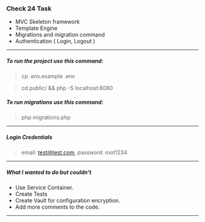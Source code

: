 ### Check 24 Task
* MVC Skeleton framework
* Template Engine
* Migrations and migration command
* Authentication ( Login, Logout )

----
##### To run the project use this command:
> cp .env.example .env

> cd public/ && php -S localhost:8080
##### To run migrations use this command:
> php migrations.php

----
##### Login Credentials 
>email: test@test.com, password: root1234
----

##### What I wanted to do but couldn't
* Use Service Container.
* Create Tests
* Create Vault for configuration encryption.
* Add more comments to the code.
----